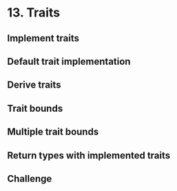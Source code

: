 # 13. Traits

## Implement traits

## Default trait implementation

## Derive traits

## Trait bounds

## Multiple trait bounds

## Return types with implemented traits

## Challenge
